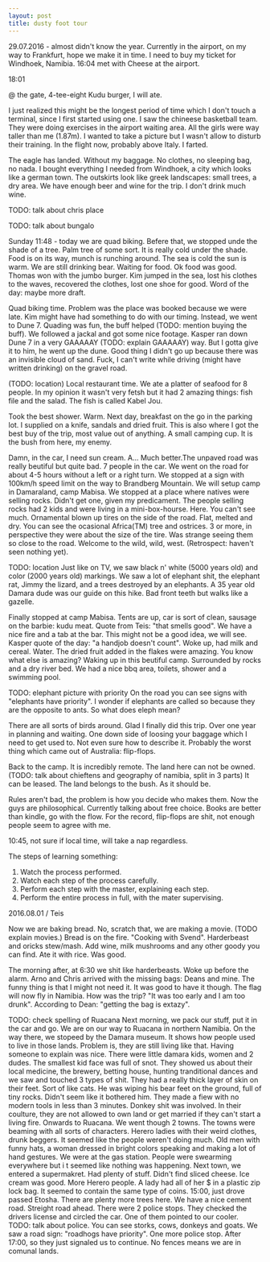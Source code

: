 ```yaml
---
layout: post
title: dusty foot tour
---
```


29.07.2016 - almost didn't know the year. Currently in the airport, on my way
to Frankfurt, hope we make it in time. I need to buy my ticket for Windhoek,
Namibia. 16:04 met with Cheese at the airport.

18:01

@ the gate,
4-tee-eight
Kudu burger,
I will ate.

I just realized this might be the longest period of time which I don't touch a
terminal, since I first started using one. I saw the chineese basketball team.
They were doing exercises in the airport waiting area. All the girls were way
taller than me (1.87m). I wanted to take a picture but I wasn't allow to
disturb their training.
In the flight now, probably above Italy. I farted.

The eagle has landed. Without my baggage. No clothes, no sleeping bag, no nada.
I bought everything I needed from Windhoek, a city which looks like a german
town. The outskirts look like greek landscapes: small trees, a dry area. We
have enough beer and wine for the trip. I don't drink much wine.

TODO: talk about chris place

TODO: talk about bungalo

Sunday 11:48 - today we are quad biking. Befere that, we stopped unde the shade
of a tree. Palm tree of some sort. It is really cold under the shade. Food is
on its way, munch is runching around. The sea is cold the sun is warm. We are
still drinking bear. Waiting for food. Ok food was good. Thomas won with the
jumbo burger. Kim jumped in the sea, lost his clothes to the waves, recovered
the clothes, lost one shoe for good. Word of the day: maybe more draft.

Quad biking time. Problem was the place was booked because we were late. Kim
might have had something to do with our timing. Instead, we went to Dune 7.
Quading was fun, the buff helped (TODO: mention buying the buff). We followed
a jackal and got some nice footage. Kasper ran down Dune 7 in a very GAAAAAY
(TODO: explain GAAAAAY) way. But I gotta give it to him, he went up the dune.
Good thing I didn't go up because there was an invisible cloud of sand. Fuck,
I can't write while driving (might have written drinking) on the gravel road.

(TODO: location) Local restaurant time. We ate a platter of seafood for 8
people. In my opinion it wasn't very fetsh but it had 2 amazing things:
fish file and the salad. The fish is called Kabel Jou.

Took the best shower. Warm. Next day, breakfast on the go in the parking lot.
I supplied on a knife, sandals and dried fruit. This is also where I got the
best buy of the trip, most value out of anything. A small camping cup. It
is the bush from here, my enemy.

Damn, in the car, I need sun cream. A... Much better.The unpaved road was
really beutiful but quite bad. 7 people in the car. We went on the road
for about 4-5 hours without a left or a right turn. We stopped at a sign
with 100km/h speed limit on the way to Brandberg Mountain. We will setup
camp in Damaraland, camp Mabisa. We stopped at a place where natives were
selling rocks. Didn't get one, given my predicament. The people selling
rocks had 2 kids and were living in a mini-box-hourse. Here. You can't see
much. Ornamental blown up tires on the side of the road. Flat, melted and dry.
You can see the ocasional Africa(TM) tree and ostrices. 3 or more, in
perspective they were about the size of the tire. Was strange seeing them
so close to the road.  Welcome to the wild, wild, west. (Retrospect: haven't
seen nothing yet).

TODO: location
Just like on TV, we saw black n' white (5000 years old) and color (2000
years old) markings. We saw a lot of elephant shit, the elephant rat,
Jimmy the lizard, and a trees destroyed by an elephants. A 35 year old
Damara dude was our guide on this hike. Bad front teeth but walks like a
gazelle.

Finally stopped at camp Mabisa. Tents are up, car is sort of clean, sausage
on the barbie: kudu meat. Quote from Teis: "that smells good". We have a
nice fire and a tab at the bar. This might not be a good idea, we will see.
Kasper quote of the day: "a handjob doesn't count". Woke up, had milk and
cereal. Water. The dried fruit added in the flakes were amazing. You know
what else is amazing? Waking up in this beutiful camp. Surrounded by rocks
and a dry river bed. We had a nice bbq area, toilets, shower and a
swimming pool.

TODO: elephant picture with priority
On the road you can see signs with "elephants have priority". I wonder if
elephants are called so because they are the opposite to ants. So what
does eleph mean?

There are all sorts of birds around. Glad I finally did this trip. Over one
year in planning and waiting. One down side of loosing your baggage which
I need to get used to. Not even sure how to describe it. Probably the worst
thing which came out of Australia: flip-flops.

Back to the camp. It is incredibly remote. The land here can not be owned.
(TODO: talk about chieftens and geography of namibia, split in 3 parts)
It can be leased. The land belongs to the bush. As it should be.

Rules aren't bad, the problem is how you decide who makes them. Now the
guys are philosophical. Currently talking about free choice. Books are
better than kindle, go with the flow. For the record, flip-flops are shit,
not enough people seem to agree with me.

10:45, not sure if local time, will take a nap regardless.

The steps of learning something:

1. Watch the process performed.
2. Watch each step of the process carefully.
3. Perform each step with the master, explaining each step.
4. Perform the entire process in full, with the mater supervising.

2016.08.01 / Teis

Now we are baking bread. No, scratch that, we are making a movie. (TODO explain movies.)
Bread is on the fire. "Cooking with Svend". Harderbeast and oricks stew/mash.
Add wine, milk mushrooms and any other goody you can find. Ate it with rice.
Was good.

The morning after, at 6:30 we shit like harderbeasts. Woke up before the alarm.
Arno and Chris arrived with the missing bags: Deans and mine. The funny
thing is that I might not need it. It was good to have it though. The flag will now
fly in Namibia. How was the trip? "It was too early and I am too drunk".
According to Dean: "getting the bag is extazy".

TODO: check spelling of Ruacana
Next morning, we pack our stuff, put it in the car and go. We are on our way
to Ruacana in northern Namibia. On the way there, we stopeed by the Damara
museum. It shows how people used to live in those lands. Problem is, they
are still living like that. Having someone to explain was nice. There were
little damara kids, women and 2 dudes. The smallest kid face was full of snot.
They showed us about their local medicine, the brewery, betting house, hunting
tranditional dances and we saw and touched 3 types of shit. They had a really
thick layer of skin on their feet. Sort of like cats. He was wiping his bear
feet on the ground, full of tiny rocks. Didn't seem like it bothered him.
They made a fiew with no modern tools in less than 3 minutes. Donkey shit was
involved. In their coulture, they are not allowed to own land or get married
if they can't start a living fire. Onwards to Ruacana. We went though 2 towns.
The towns were beaming with all sorts of characters. Herero ladies with their
weird clothes, drunk beggers. It seemed like the people weren't doing much.
Old men with funny hats, a woman dressed in bright colors speaking and making
a lot of hand gestures. We were at the gas station. People were swearming
everywhere but i t seemed like nothing was happening. Next town, we entered
a supermakret. Had plenty of stuff. Didn't find sliced cheese. Ice cream
was good. More Herero people. A lady had all of her $ in a plastic zip lock
bag. It seemed to contain the same type of coins. 15:00, just drove passed
Etosha. There are plenty more trees here. We have a nice cement road. Streight
road ahead. There were 2 police stops. They checked the drivers license and
circled the car. One of them pointed to our cooler.
TODO: talk about police.
You can see storks, cows, donkeys and goats. We saw a road sign: "roadhogs have
priority". One more police stop. After 17:00, so they just signaled us to
continue. No fences means we are in comunal lands.
